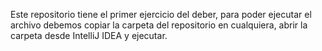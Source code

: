 Este repositorio tiene el primer ejercicio del deber, para poder ejecutar el archivo debemos copiar la carpeta del repositorio en cualquiera, abrir la carpeta desde IntelliJ IDEA y ejecutar.